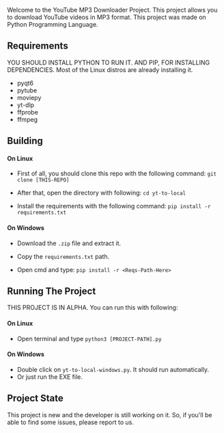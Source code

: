 Welcome to the YouTube MP3 Downloader Project.
This project allows you to download YouTube videos in MP3 format.
This project was made on Python Programming Language.

## Requirements

YOU SHOULD INSTALL PYTHON TO RUN IT.
AND PIP, FOR INSTALLING DEPENDENCIES.
Most of the Linux distros are already installing it.

- pyqt6
- pytube
- moviepy
- yt-dlp
- ffprobe
- ffmpeg

## Building

#### On Linux

- First of all, you should clone this repo with the following command:
`git clone [THIS-REPO]`

- After that, open the directory with following:
`cd yt-to-local`

- Install the requirements with the following command:
`pip install -r requirements.txt`

#### On Windows

- Download the `.zip` file and extract it.

- Copy the `requirements.txt` path.

- Open cmd and type: `pip install -r <Reqs-Path-Here>`

## Running The Project

THIS PROJECT IS IN ALPHA.
You can run this with following:

#### On Linux
- Open terminal and type `python3 [PROJECT-PATH].py`
#### On Windows
- Double click on `yt-to-local-windows.py`. It should run automatically.
- Or just run the EXE file.

## Project State

This project is new and the developer is still working on it.
So, if you'll be able to find some issues, please report to us.
